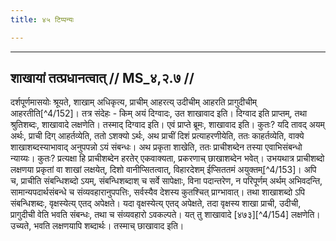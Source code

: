 ```yaml
---
title: ४५ टिप्पन्यः

---
```


[^4/151]: Die Ausgaben wiederholen zwischen MS 4.2.6 und 4.2.7 noch einmal MS 4.2.1-6 mit kürzerer, inhaltlich kaum abweichender Kommentierung
____________________________________________


## शाखायां तत्प्रधानत्वात् // MS_४,२.७ //

दर्शपूर्णमासयोः श्रूयते, शाखाम् अधिकृत्य, प्राचीम् आहरत्य् उदीचीम् आहरति प्रागुदीचीम् आहरतीति[^4/152]। तत्र संदेहः - किम् अयं दिग्वादः, उत शाखावाद इति। दिग्वाद इति प्राप्तम्, तथा श्रुतिशब्दः, शाखावादे लक्षणेति। तस्माद् दिग्वाद इति। एवं प्राप्ते ब्रूमः, शाखावाद इति। कुतः? यदि तावद् अयम् अर्थः, प्राची दिग् आहर्तव्येति, ततो ऽशक्यो ऽर्थः, अथ प्राचीं दिशं प्रत्याहरणीयेति, ततः काहर्तव्येति, वाक्ये शाखाशब्दस्याभावाद् अनुपपन्नो ऽयं संबन्धः। अथ प्रकृता शाखेति, ततः प्राचीशब्देन तस्या एवाभिसंबन्धो न्याय्यः। कुतः? प्रत्यक्षा हि प्राचीशब्देन हरतेर् एकवाक्यता, प्रकरणाच् छाखाशब्देन भवेत्। उभयथात्र प्राचीशब्दो लक्षणया प्रकृतां वा शाखां लक्षयेत्, दिशो वानीप्सितत्वात्, विहारदेशम् ईप्सिततमं अयुक्तम्[^4/153]।
अपि च, प्राचीति संबन्धिशब्दो ऽयम्, संबन्धिशब्दाश् च सर्वे सापेक्षाः, विना पदान्तरेण, न परिपूर्णम् अर्थम् अभिवदन्ति, सामान्यपदार्थसंबन्धे च संव्यवहारानुपपत्तिः, सर्वस्यैव देशस्य कुतश्चित् प्राग्भावात्। तथा शाखाशब्दो ऽपि संबन्धिशब्दः, वृक्षस्येत्य् एतद् अपेक्षते। यदा वृक्षस्येत्य् एतद् अपेक्षते, तदा वृक्षस्य शाखा प्राची, उदीची, प्रागुदीची वेति भवति संबन्धः, तथा च संव्यवहारो ऽवकल्पते। यत् तु शाखावादे [४७३][^4/154] लक्षणेति। उच्यते, भवति लक्षणयापि शब्दार्थः। तस्माच् छाखावाद इति।
